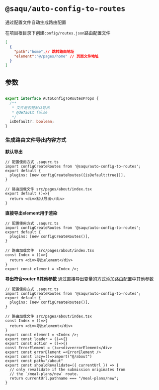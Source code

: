 # `@saqu/auto-config-to-routes`

通过配置文件自动生成路由配置

在项目根目录下创建`config/routes.json`路由配置文件

```json
[
  {
    "path":"home",// 跳转路由地址
    "element":"@/pages/home" // 页面文件地址
  }
]
```


## 参数

```ts

export interface AutoConfigToRoutesProps {
  /**
   * 文件是否是默认导出
   * @default false
   */
  isDefault?: boolean;
}

```

### 生成路由文件导出内容方式

**默认导出**

```tsx
// 配置使用方式 .saqurc.ts
import configCreateRoutes from '@saqu/auto-config-to-routes';
export default {
  plugins: [new configCreateRoutes({isDefault:true})],
}

// 路由加载文件 src/pages/about/index.tsx
export default ()=>{
  return <div>默认导出</div>
}

```

**直接导出element用于渲染**

```tsx
// 配置使用方式 .saqurc.ts
import configCreateRoutes from '@saqu/auto-config-to-routes';
export default {
  plugins: [new configCreateRoutes()],
}

// 路由加载文件  src/pages/about/index.tsx
const Index = ()=>{
  return <div>导出element</div>
}
export const element = <Index />;

```

**导出符合router 6其他参数**
通过直接导出变量的方式添加路由配置中其他参数

```tsx
// 配置使用方式 .saqurc.ts
import configCreateRoutes from '@saqu/auto-config-to-routes';
export default {
  plugins: [new configCreateRoutes()],
}

// 路由加载文件 src/pages/about/index.tsx
const Index = ()=>{
  return <div>导出element</div>
}
export const element = <Index />;
export const loader = ()=>{}
export const action = ()=>{}
const ErrorElement = ()=><div>errorElement</div>
export const errorElement =<ErrorElement />
export const lazy=()=>import("@/about")
export const path="/about"
export const shouldRevalidate=({ currentUrl }) => {
  // only revalidate if the submission originates from
  // the `/meal-plans/new` route.
  return currentUrl.pathname === "/meal-plans/new";
}
```
